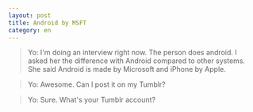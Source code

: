 ```yaml
---
layout: post
title: Android by MSFT
category: en
---
```


> Yo: I'm doing an interview right now. The person does android. I asked her the difference with Android compared to other systems. She said Android is made by Microsoft and iPhone by Apple.

> Yo: Awesome. Can I post it on my Tumblr?

> Yo: Sure. What's your Tumblr account?